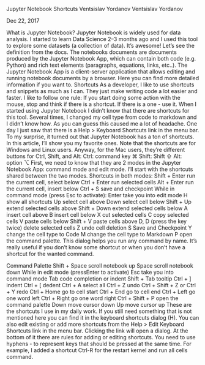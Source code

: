 Jupyter Notebook Shortcuts
Ventsislav Yordanov
Ventsislav Yordanov

Dec 22, 2017





What is Jupyter Notebook?
Jupyter Notebook is widely used for data analysis. I started to learn Data Science 2–3 months ago and I used this tool to explore some datasets (a collection of data). It’s awesome!
Let’s see the definition from the docs.
The notebooks documents are documents produced by the Jupyter Notebook App, which can contain both code (e.g. Python) and rich text elements (paragraphs, equations, links, etc..).
The Jupyter Notebook App is a client-server application that allows editing and running notebook documents by a browser.
Here you can find more detailed information if you want to.
Shortcuts
As a developer, I like to use shortcuts and snippets as much as I can. They just make writing code a lot easier and faster. I like to follow one rule:
If you start doing some action with the mouse, stop and think if there is a shortcut. If there is a one - use it.
When I started using Jupyter Notebook I didn’t know that there are shortcuts for this tool. Several times, I changed my cell type from code to markdown and I didn’t know how. As you can guess this caused me a lot of headache. One day I just saw that there is a Help > Keyboard Shortcuts link in the menu bar. To my surprise, it turned out that Jupyter Notebook has a ton of shortcuts.
In this article, I’ll show you my favorite ones. Note that the shortcuts are for Windows and Linux users. Anyway, for the Mac users, they’re different buttons for Ctrl, Shift, and Alt:
Ctrl: command key ⌘
Shift: Shift ⇧
Alt: option ⌥
First, we need to know that they are 2 modes in the Jupyter Notebook App: command mode and edit mode. I’ll start with the shortcuts shared between the two modes.
Shortcuts in both modes:
Shift + Enter run the current cell, select below
Ctrl + Enter run selected cells
Alt + Enter run the current cell, insert below
Ctrl + S save and checkpoint
While in command mode (press Esc to activate):
Enter take you into edit mode
H show all shortcuts
Up select cell above
Down select cell below
Shift + Up extend selected cells above
Shift + Down extend selected cells below
A insert cell above
B insert cell below
X cut selected cells
C copy selected cells
V paste cells below
Shift + V paste cells above
D, D (press the key twice) delete selected cells
Z undo cell deletion
S Save and Checkpoint
Y change the cell type to Code
M change the cell type to Markdown
P open the command palette.
This dialog helps you run any command by name. It’s really useful if you don’t know some shortcut or when you don’t have a shortcut for the wanted command.

Command Palette
Shift + Space scroll notebook up
Space scroll notebook down
While in edit mode (pressEnter to activate)
Esc take you into command mode
Tab code completion or indent
Shift + Tab tooltip
Ctrl + ] indent
Ctrl + [ dedent
Ctrl + A select all
Ctrl + Z undo
Ctrl + Shift + Z or Ctrl + Y redo
Ctrl + Home go to cell start
Ctrl + End go to cell end
Ctrl + Left go one word left
Ctrl + Right go one word right
Ctrl + Shift + P open the command palette
Down move cursor down
Up move cursor up
These are the shortcuts I use in my daily work. If you still need something that is not mentioned here you can find it in the keyboard shortcuts dialog (H). You can also edit existing or add more shortcuts from the Help > Edit Keyboard Shortcuts link in the menu bar. Clicking the link will open a dialog. At the bottom of it there are rules for adding or editing shortcuts. You need to use hyphens - to represent keys that should be pressed at the same time.
For example, I added a shortcut Ctrl-R for the restart kernel and run all cells command.

